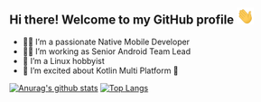 ## Hi there! Welcome to my GitHub profile <img src="https://raw.githubusercontent.com/mustafaozhan/mustafaozhan/master/wave.gif" width="30px">

- :man_technologist: I’m a passionate Native Mobile Developer
- :man_office_worker: I’m working as Senior Android Team Lead
- :penguin: I’m a Linux hobbyist
- :hatching_chick: I’m excited about Kotlin Multi Platform :muscle:

[![Anurag's github stats](https://github-readme-stats.vercel.app/api?username=mustafaozhan&count_private=true&include_all_commits=true&theme=react&hide_border=true&hide=issues&show_icons=true&line_height=24)](https://github.com/anuraghazra/github-readme-stats) 
[![Top Langs](https://github-readme-stats.vercel.app/api/top-langs/?username=mustafaozhan&theme=react&layout=compact&hide_border=true&hide=css,lua)](https://github.com/anuraghazra/github-readme-stats)
